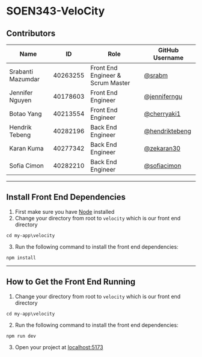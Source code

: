 # SOEN343-VeloCity

## Contributors
| Name                    | ID        | Role    | GitHub Username     
|-------------------------|-----------|---------|------------|
| Srabanti Mazumdar     | 40263255  | Front End Engineer & Scrum Master | [@srabm](https://github.com/srabm)             |
| Jennifer Nguyen          | 40178603  | Front End Engineer | [@jenniferngu](https://github.com/jenniferngu) | 
| Botao Yang     | 40213554  | Front End Engineer | [@cherryaki1](https://github.com/cherryaki1)             |
| Hendrik Tebeng    | 40282196  | Back End Engineer | [@hendriktebeng](https://github.com/hendriktebeng)       |
| Karan Kuma   | 40277342  | Back End Engineer | [@zekaran30](https://github.com/zekaran30)           |
| Sofia Cimon        | 40282210  | Back End Engineer | [@sofiacimon](https://github.com/sofiacimon)               |

---

## Install Front End Dependencies

1. First make sure you have [Node](https://nodejs.org/en) installed
2. Change your directory from root to `velocity` which is our front end directory
```
cd my-app\velocity
```
3. Run the following command to install the front end dependencies:
```
npm install
```
---

## How to Get the Front End Running
1. Change your directory from root to `velocity` which is our front end directory
```
cd my-app\velocity
```
2. Run the following command to install the front end dependencies:
```
npm run dev
```
3. Open your project at [localhost:5173](http://localhost:5173/)
